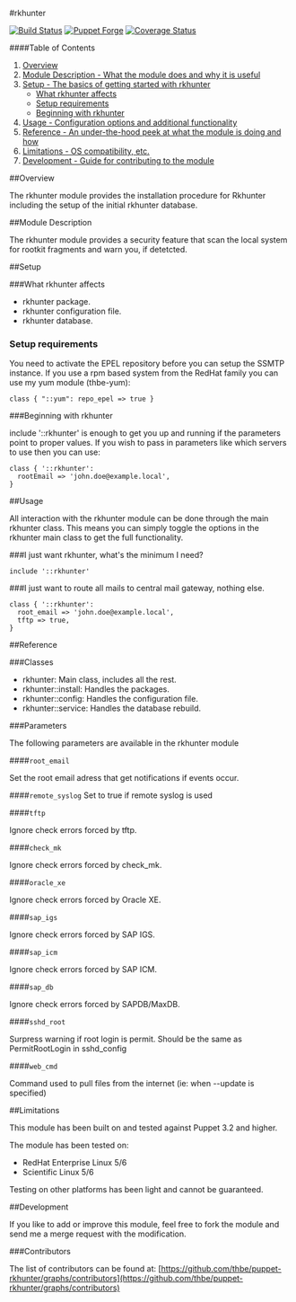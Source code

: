 #rkhunter

[![Build Status](https://travis-ci.org/thbe/puppet-rkhunter.png?branch=master)](https://travis-ci.org/thbe/puppet-rkhunter)
[![Puppet Forge](https://img.shields.io/puppetforge/v/thbe/rkhunter.svg)](https://forge.puppetlabs.com/thbe/rkhunter)
[![Coverage Status](https://coveralls.io/repos/thbe/puppet-rkhunter/badge.svg?branch=master&service=github)](https://coveralls.io/github/thbe/puppet-rkhunter?branch=master)

####Table of Contents

1. [Overview](#overview)
2. [Module Description - What the module does and why it is useful](#module-description)
3. [Setup - The basics of getting started with rkhunter](#setup)
    * [What rkhunter affects](#what-rkhunter-affects)
    * [Setup requirements](#setup-requirements)
    * [Beginning with rkhunter](#beginning-with-rkhunter)
4. [Usage - Configuration options and additional functionality](#usage)
5. [Reference - An under-the-hood peek at what the module is doing and how](#reference)
5. [Limitations - OS compatibility, etc.](#limitations)
6. [Development - Guide for contributing to the module](#development)


##Overview

The rkhunter module provides the installation procedure for Rkhunter including the setup of
the initial rkhunter database.

##Module Description

The rkhunter module provides a security feature that scan the local system for
rootkit fragments and warn you, if detetcted.


##Setup

###What rkhunter affects

* rkhunter package.
* rkhunter configuration file.
* rkhunter database.

### Setup requirements

You need to activate the EPEL repository before you can setup the SSMTP instance.
If you use a rpm based system from the RedHat family you can use my yum module (thbe-yum):

```puppet
class { "::yum": repo_epel => true }
```

###Beginning with rkhunter

include '::rkhunter' is enough to get you up and running if the parameters point to
proper values. If you wish to pass in parameters like which servers to use then you
can use:

```puppet
class { '::rkhunter':
  rootEmail => 'john.doe@example.local',
}
```

##Usage

All interaction with the rkhunter module can be done through the main rkhunter class.
This means you can simply toggle the options in the rkhunter main class to get the full
functionality.

###I just want rkhunter, what's the minimum I need?

```puppet
include '::rkhunter'
```

###I just want to route all mails to central mail gateway, nothing else.

```puppet
class { '::rkhunter':
  root_email => 'john.doe@example.local',
  tftp => true,
}
```


##Reference

###Classes

* rkhunter: Main class, includes all the rest.
* rkhunter::install: Handles the packages.
* rkhunter::config: Handles the configuration file.
* rkhunter::service: Handles the database rebuild.

###Parameters

The following parameters are available in the rkhunter module

####`root_email`

Set the root email adress that get notifications if events occur.

####`remote_syslog`
Set to true if remote syslog is used

####`tftp`

Ignore check errors forced by tftp.

####`check_mk`

Ignore check errors forced by check_mk.

####`oracle_xe`

Ignore check errors forced by Oracle XE.

####`sap_igs`

Ignore check errors forced by SAP IGS.

####`sap_icm`

Ignore check errors forced by SAP ICM.

####`sap_db`

Ignore check errors forced by SAPDB/MaxDB.

####`sshd_root`

Surpress warning if root login is permit.
Should be the same as PermitRootLogin in sshd_config

####`web_cmd`

Command used to pull files from the internet (ie: when --update is specified)

##Limitations

This module has been built on and tested against Puppet 3.2 and higher.

The module has been tested on:

* RedHat Enterprise Linux 5/6
* Scientific Linux 5/6

Testing on other platforms has been light and cannot be guaranteed.


##Development

If you like to add or improve this module, feel free to fork the module and send
me a merge request with the modification.

###Contributors

The list of contributors can be found at: [https://github.com/thbe/puppet-rkhunter/graphs/contributors](https://github.com/thbe/puppet-rkhunter/graphs/contributors)
